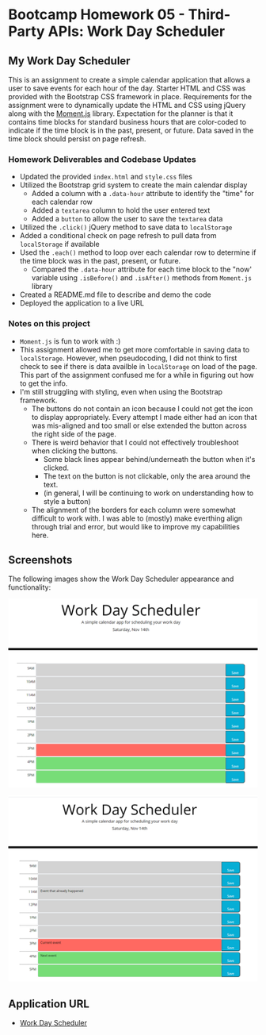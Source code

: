 # Bootcamp Homework 05 - Third-Party APIs: Work Day Scheduler

## My Work Day Scheduler

This is an assignment to create a simple calendar application that allows a user to save events for each hour of the day.  Starter HTML and CSS was provided with the Bootstrap CSS framework in place.  Requirements for the assignment were to dynamically update the HTML and CSS using jQuery along with the [Moment.js](https://momentjs.com/) library.  Expectation for the planner is that it contains time blocks for standard business hours that are color-coded to indicate if the time block is in the past, present, or future.  Data saved in the time block should persist on page refresh.   
   

### Homework Deliverables and Codebase Updates

* Updated the provided `index.html` and `style.css` files
* Utilized the Bootstrap grid system to create the main calendar display
  * Added a column with a `.data-hour` attribute to identify the "time" for each calendar row
  * Added a `textarea` column to hold the user entered text
  * Added a `button` to allow the user to save the `textarea` data
* Utilized the `.click()` jQuery method to save data to `localStorage`
* Added a conditional check on page refresh to pull data from `localStorage` if available
* Used the `.each()` method to loop over each calendar row to determine if the time block was in the past, present, or future.  
  * Compared the `.data-hour` attribute for each time block to the "now' variable using `.isBefore()` and `.isAfter()` methods from `Moment.js` library
* Created a README.md file to describe and demo the code
* Deployed the application to a live URL


### Notes on this project

* `Moment.js` is fun to work with :)
*  This assignment allowed me to get more comfortable in saving data to `localStorage`.  However, when pseudocoding, I did not think to first check to see if there is data availble in `localStorage` on load of the page.  This part of the assignment confused me for a while in figuring out how to get the info.  
* I'm still struggling with styling, even when using the Bootstrap framework.  
  * The buttons do not contain an icon because I could not get the icon to display appropriately.  Every attempt I made either had an icon that was mis-aligned and too small or else extended the button across the right side of the page.  
  * There is weird behavior that I could not effectively troubleshoot when clicking the buttons.
    * Some black lines appear behind/underneath the button when it's clicked.
    * The text on the button is not clickable, only the area around the text.
    * (in general, I will be continuing to work on understanding how to style a button)
  * The alignment of the borders for each column were somewhat difficult to work with.  I was able to (mostly) make everthing align through trial and error, but would like to improve my capabilities here.


## Screenshots

The following images show the Work Day Scheduler appearance and functionality:

![Work Day Scheduler](./assets/workday-scheduler.png)


![Work Day Events Saved](./assets/workday-events-saved.png)


## Application URL
* [Work Day Scheduler]([Moment.js](https://momentjs.com/))